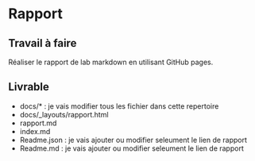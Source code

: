 # Rapport

## Travail à faire 
Réaliser le rapport de lab markdown en utilisant GitHub pages.

## Livrable
- docs/* : je vais modifier tous les fichier dans cette repertoire
- docs/_layouts/rapport.html
- rapport.md
- index.md
- Readme.json : je vais ajouter ou modifier seleument le lien de rapport
- Readme.md  : je vais ajouter ou modifier seleument le lien de rapport
